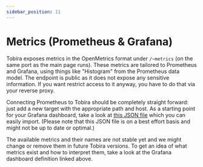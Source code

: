 ```yaml
---
sidebar_position: 11
---
```


# Metrics (Prometheus & Grafana)

Tobira exposes metrics in the OpenMetrics format under `/~metrics` (on the same port as the main page runs).
These metrics are tailored to Prometheus and Grafana, using things like "Histogram" from the Prometheus data model.
The endpoint is public as it does not expose any sensitive information.
If you want restrict access to it anyway, you have to do that via your reverse proxy.

Connecting Prometheus to Tobira should be completely straight forward: just add a new target with the appropriate path and host.
As a starting point for your Grafana dashboard, take a look at [this JSON file](https://github.com/elan-ev/tobira/blob/master/docs/docs/setup/deploy.md) which you can easily import.
(Please note that this JSON file is on a best effort basis and might not be up to date or optimal.)

The available metrics and their names are not stable yet and we might change or remove them in future Tobira versions.
To get an idea of what metrics exist and how to interpret them, take a look at the Grafana dashboard definition linked above.
